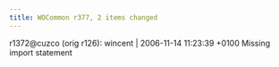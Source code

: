```yaml
---
title: WOCommon r377, 2 items changed
---
```


r1372@cuzco (orig r126): wincent | 2006-11-14 11:23:39 +0100 Missing import statement
